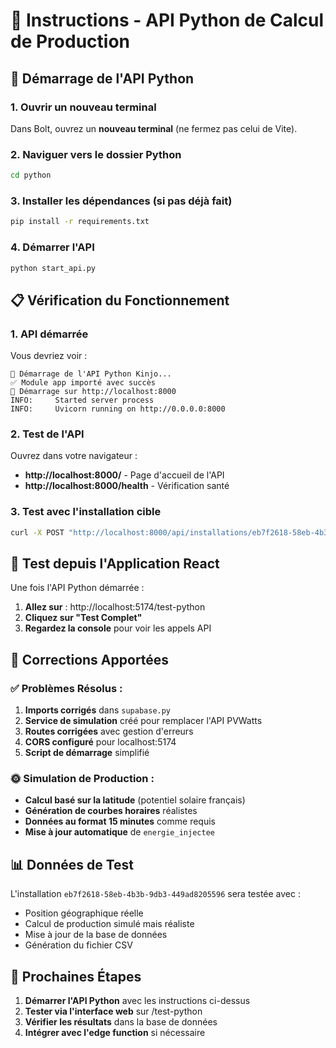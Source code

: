 # 🐍 Instructions - API Python de Calcul de Production

## 🚀 Démarrage de l'API Python

### 1. Ouvrir un nouveau terminal
Dans Bolt, ouvrez un **nouveau terminal** (ne fermez pas celui de Vite).

### 2. Naviguer vers le dossier Python
```bash
cd python
```

### 3. Installer les dépendances (si pas déjà fait)
```bash
pip install -r requirements.txt
```

### 4. Démarrer l'API
```bash
python start_api.py
```

## 📋 Vérification du Fonctionnement

### 1. API démarrée
Vous devriez voir :
```
🐍 Démarrage de l'API Python Kinjo...
✅ Module app importé avec succès
🚀 Démarrage sur http://localhost:8000
INFO:     Started server process
INFO:     Uvicorn running on http://0.0.0.0:8000
```

### 2. Test de l'API
Ouvrez dans votre navigateur :
- **http://localhost:8000/** - Page d'accueil de l'API
- **http://localhost:8000/health** - Vérification santé

### 3. Test avec l'installation cible
```bash
curl -X POST "http://localhost:8000/api/installations/eb7f2618-58eb-4b3b-9db3-449ad8205596/calculate-production"
```

## 🧪 Test depuis l'Application React

Une fois l'API Python démarrée :

1. **Allez sur** : http://localhost:5174/test-python
2. **Cliquez sur "Test Complet"**
3. **Regardez la console** pour voir les appels API

## 🔧 Corrections Apportées

### ✅ Problèmes Résolus :
1. **Imports corrigés** dans `supabase.py`
2. **Service de simulation** créé pour remplacer l'API PVWatts
3. **Routes corrigées** avec gestion d'erreurs
4. **CORS configuré** pour localhost:5174
5. **Script de démarrage** simplifié

### 🌞 Simulation de Production :
- **Calcul basé sur la latitude** (potentiel solaire français)
- **Génération de courbes horaires** réalistes
- **Données au format 15 minutes** comme requis
- **Mise à jour automatique** de `energie_injectee`

## 📊 Données de Test

L'installation `eb7f2618-58eb-4b3b-9db3-449ad8205596` sera testée avec :
- Position géographique réelle
- Calcul de production simulé mais réaliste
- Mise à jour de la base de données
- Génération du fichier CSV

## 🎯 Prochaines Étapes

1. **Démarrer l'API Python** avec les instructions ci-dessus
2. **Tester via l'interface web** sur /test-python
3. **Vérifier les résultats** dans la base de données
4. **Intégrer avec l'edge function** si nécessaire